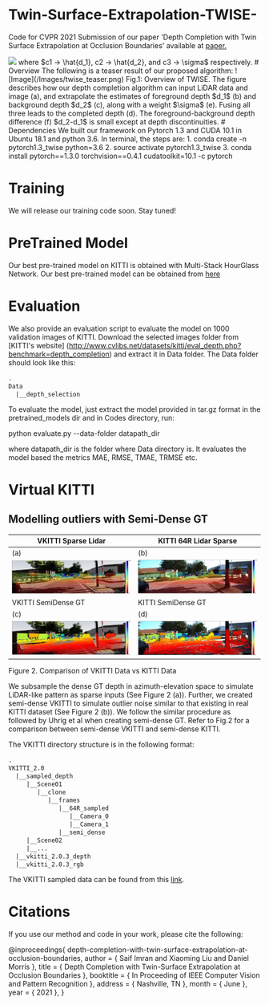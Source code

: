 # Twin-Surface-Extrapolation-TWISE-
Code for CVPR 2021 Submission of our paper 'Depth Completion with Twin Surface Extrapolation at Occlusion Boundaries' available at
[paper.](https://arxiv.org/abs/2104.02253)

<img src="https://latex.codecogs.com/svg.latex?\Large&space; L(c1, c2, c3) = \frac{1}{N}\sum_j^N(ALE_{\gamma}(c_{1j}) + RALE_{\gamma}(c_{2j} + F(c3j)))" />
   where $c1 -> \hat{d_1}, c2 -> \hat{d_2}, and c3 -> \sigma$ respectively. 
# Overview
The following is a teaser result of our proposed algorithm:
![Image](/Images/twise_teaser.png)
Fig.1: Overview of TWISE.
The figure describes how our depth completion algorithm can input LiDAR data and image (a), and extrapolate the estimates of foreground depth $d_1$ (b) and background depth $d_2$ (c), along with a weight $\sigma$ (e). Fusing all three leads to the completed depth (d). The foreground-background depth difference (f) $d_2-d_1$ is small except at depth discontinuities.
# Dependencies
We built our framework on Pytorch 1.3 and CUDA 10.1 in Ubuntu 18.1 and python 3.6. In terminal, the steps are:
1. conda create -n pytorch1.3_twise python=3.6
2. source activate pytorch1.3_twise
3. conda install pytorch==1.3.0 torchvision==0.4.1 cudatoolkit=10.1 -c pytorch

# Training
We will release our training code soon. Stay tuned!

# PreTrained Model
Our best pre-trained model on KITTI is obtained with Multi-Stack HourGlass Network. Our best pre-trained model can be obtained from [here](https://drive.google.com/file/d/1rSNi_XqXQuDtPb9fVzIf8z1liv4mynL_/view?usp=sharing) 


# Evaluation
We also provide an evaluation script to evaluate the model on 1000 validation images of KITTI. Download the selected images folder from [KITTI's website] (http://www.cvlibs.net/datasets/kitti/eval_depth.php?benchmark=depth_completion) and extract it in Data folder. The Data folder should look like this:

```
.
Data
  |__depth_selection
```


  To evaluate the model, just extract the model provided in tar.gz format in the pretrained_models dir and in Codes directory, run:
  
  python evaluate.py --data-folder datapath_dir
  
  where datapath_dir is the folder where Data directory is.  It evaluates the model based the metrics MAE, RMSE, TMAE, TRMSE etc.

# Virtual KITTI 
## Modelling outliers with Semi-Dense GT

VKITTI Sparse Lidar| KITTI 64R Lidar Sparse
---  | ---
   (a)      |         (b)
![](Images/vkitti_sparsesample.JPG) | ![](Images/kitti_sparsesample.JPG)
VKITTI SemiDense GT | KITTI SemiDense GT
(c)  |  (d)
![](Images/vkitti_semidensegt.JPG) | ![](Images/kitti_semidensegt.JPG)
Figure 2. Comparison of VKITTI Data vs KITTI Data

We subsample the dense GT depth in azimuth-elevation space to simulate LiDAR-like pattern as sparse inputs (See Figure 2 (a)). 
Further, we created semi-dense VKITTI to simulate outlier noise similar to that existing in real KITTI dataset (See Figure 2 (b)). 
We follow the similar procedure as followed by Uhrig et al when creating semi-dense GT. Refer to Fig.2 for a comparison between semi-dense VKITTI and semi-dense KITTI.

The VKITTI directory structure is in the following format:
```
.
VKITTI_2.0
  |__sampled_depth
     |__Scene01
        |__clone
           |__frames
              |__64R_sampled
                 |__Camera_0
                 |__Camera_1
              |__semi_dense
     |__Scene02        
     |__...
  |__vkitti_2.0.3_depth
  |__vkitti_2.0.3_rgb
```
The VKITTI sampled data can be found from this [link](https://drive.google.com/file/d/16WJh_0PkySp5GQHvclwC7v_hEwT9F866/view?usp=sharing).

# Citations
If you use our method and code in your work, please cite the following:

@inproceedings{ depth-completion-with-twin-surface-extrapolation-at-occlusion-boundaries,
  author = { Saif Imran and Xiaoming Liu and Daniel Morris },
  title = { Depth Completion with Twin-Surface Extrapolation at Occlusion Boundaries },
  booktitle = { In Proceeding of IEEE Computer Vision and Pattern Recognition },
  address = { Nashville, TN },
  month = { June },
  year = { 2021 },
}
